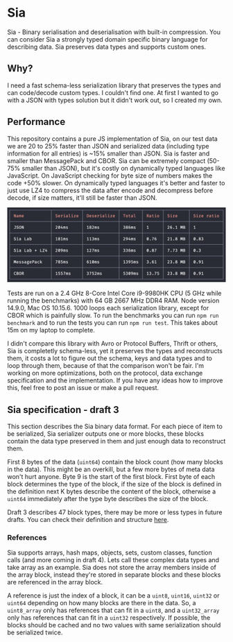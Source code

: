 # Sia

Sia - Binary serialisation and deserialisation with built-in compression. You can consider Sia a strongly typed
domain specific binary language for describing data. Sia preserves data types and supports custom ones.

## Why?

I need a fast schema-less serialization library that preserves the types and can code/decode custom types.
I couldn't find one. At first I wanted to go with a JSON with types solution but it didn't work out, so
I created my own.

## Performance

This repository contains a pure JS implementation of Sia, on our test data we are 20 to 25% faster than JSON
and serialized data (including type information for all entries) is ~15% smaller than JSON. Sia is faster
and smaller than MessagePack and CBOR. Sia can be extremely compact (50-75% smaller than JSON), but it's costly
on dynamically typed languages like JavaScript. On JavaScript checking for byte size of numbers makes the
code +50% slower. On dynamically typed languages it's better and faster to just use LZ4 to compress the data
after encode and decompress before decode, if size matters, it'll still be faster than JSON.

![Sia](./fast.png)

Tests are run on a 2.4 GHz 8-Core Intel Core i9-9980HK CPU (5 GHz while running the benchmarks)
with 64 GB 2667 MHz DDR4 RAM. Node version 14.9.0, Mac OS 10.15.6. 1000 loops each serialization library,
except for CBOR which is painfully slow. To run the benchmarks you can run
`npm run benchmark` and to run the tests you can run `npm run test`. This takes about 15m on my laptop to complete.

I didn't compare this library with Avro or Protocol Buffers, Thrift or others, Sia is completetly schema-less,
yet it preserves the types and reconstructs them, it costs a lot to figure out the schema, keys and data types and to
loop through them, because of that the comparison won't be fair. I'm working on more optimizations, both on the
protocol, data exchange specification and the implementation. If you have any ideas how to improve this,
feel free to post an issue or make a pull request.

## Sia specification - draft 3

This section describes the Sia binary data format. For each piece of item to be serialized,
Sia serializer outputs one or more blocks, these blocks contain the data type preserved in
them and just enough data to reconstruct them.

First 8 bytes of the data (`uint64`) contain the block count (how many blocks in the data). This might be an overkill,
but a few more bytes of meta data won't hurt anyone. Byte 9 is the start of the first block. First byte of each block
determines the type of the block, if the size of the block is defined in the definition next K bytes describe the content
of the block, otherwise a `uint64` immediately after the type byte describes the size of the block.

Draft 3 describes 47 block types, there may be more or less types in future drafts.
You can check their definition and structure [here](./types.md).

### References

Sia supports arrays, hash maps, objects, sets, custom classes, function calls (and more coming in draft 4).
Lets call these complex data types and take array as an example. Sia does not store the array members inside of
the array block, instead they're stored in separate blocks and these blocks are referenced in the array block.

A reference is just the index of a block, it can be a `uint8`, `uint16`, `uint32` or `uint64` depending on how
many blocks are there in the data. So, a `uint8_array` only has references that can fit in a `uint8`, and a
`uint32_array` only has references that can fit in a `uint32` respectively. If possible, the blocks should be
cached and no two values with same serialization should be serialized twice.
